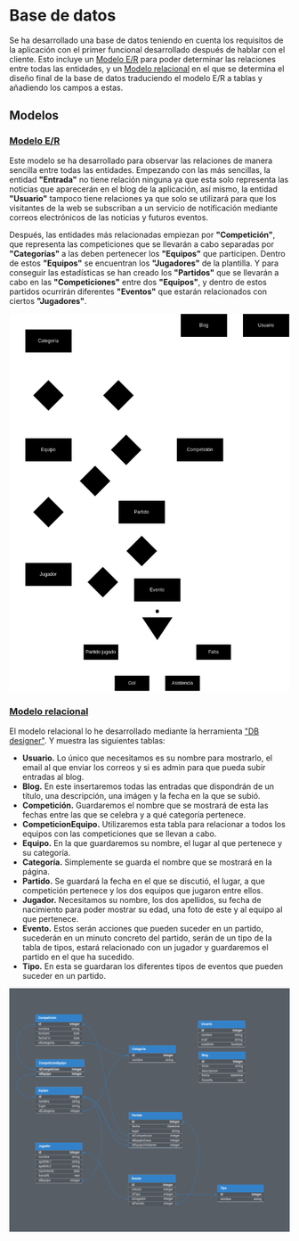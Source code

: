 # Base de datos
Se ha desarrollado una base de datos teniendo en cuenta los requisitos de la aplicación con
     el primer funcional desarrollado después de hablar con el cliente. Esto incluye un [Modelo E/R](#modelo-er)
     para poder determinar las relaciones entre todas las entidades, y un [Modelo relacional](#modelo-relacional)
     en el que se determina el diseño final de la base de datos traduciendo el modelo E/R a tablas y
     añadiendo los campos a estas.

## Modelos

### [Modelo E/R](./design/diagramaERCochinillos.drawio)
Este modelo se ha desarrollado para observar las relaciones de manera sencilla entre todas las entidades.
     Empezando con las más sencillas, la entidad **"Entrada"** no tiene relación ninguna ya que esta solo representa
     las noticias que aparecerán en el blog de la aplicación, así mismo, la entidad **"Usuario"** tampoco tiene relaciones
     ya que solo se utilizará para que los visitantes de la web se subscriban a un servicio de notificación mediante
     correos electrónicos de las noticias y futuros eventos.

Después, las entidades más relacionadas empiezan por **"Competición"**, que representa las competiciones que se llevarán
     a cabo separadas por **"Categorías"** a las deben pertenecer los **"Equipos"** que participen. Dentro de
     estos **"Equipos"** se encuentran los **"Jugadores"** de la plantilla. Y para conseguir las estadísticas se han creado
     los **"Partidos"** que se llevarán a cabo en las **"Competiciones"** entre dos **"Equipos"**, y dentro de estos partidos
     ocurrirán diferentes **"Eventos"** que estarán relacionados con ciertos **"Jugadores"**.

<p align="center" width="100%">
    <img src="./design/diagramaERCochinillos.drawio.png" alt="Modelo E/R" title="Modelo E/R" />
</p>

### [Modelo relacional](https://dbdesigner.page.link/EctTiUCBiYPVZTbQA)
El modelo relacional lo he desarrollado mediante la herramienta ["DB designer"](https://erd.dbdesigner.net).
     Y muestra las siguientes tablas:
- **Usuario.** Lo único que necesitamos es su nombre para mostrarlo, el email al que enviar los correos y si es admin
     para que pueda subir entradas al blog.
- **Blog.** En este insertaremos todas las entradas que dispondrán de un título, una descripción, una imágen y la fecha en
     la que se subió.
- **Competición.** Guardaremos el nombre que se mostrará de esta las fechas entre las que se celebra y a qué categoría pertenece.
- **CompeticionEquipo.** Utilizaremos esta tabla para relacionar a todos los equipos con las competiciones que se llevan a cabo.
- **Equipo.** En la que guardaremos su nombre, el lugar al que pertenece y su categoría.
- **Categoría.** Simplemente se guarda el nombre que se mostrará en la página.
- **Partido.** Se guardará la fecha en el que se discutió, el lugar, a que competición pertenece y los dos equipos que jugaron entre ellos.
- **Jugador.** Necesitamos su nombre, los dos apellidos, su fecha de nacimiento para poder mostrar su edad, una foto de este y
     al equipo al que pertenece.
- **Evento.** Estos serán acciones que pueden suceder en un partido, sucederán en un minuto concreto del partido, serán de un tipo
     de la tabla de tipos, estará relacionado con un jugador y guardaremos el partido en el que ha sucedido.
- **Tipo.** En esta se guardaran los diferentes tipos de eventos que pueden suceder en un partido.

<p align="center" width="100%">
    <img src="./design/diagramaRelacionalCochinillos.png" alt="Modelo relacional" title="Modelo relacional" />
</p>
